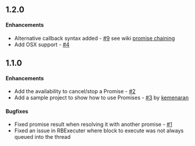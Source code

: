 ## 1.2.0

#### Enhancements

* Alternative callback syntax added - [#9](https://github.com/KptainO/Rebelle/pull/9) see wiki [promise chaining](https://github.com/KptainO/Rebelle/wiki/Promise-chaining)
* Add OSX support - [#4](https://github.com/KptainO/Rebelle/issues/4)

## 1.1.0

#### Enhancements

* Add the availability to cancel/stop a Promise - [#2](https://github.com/KptainO/Rebelle/issues/2)
* Add a sample project to show how to use Promises - [#3](https://github.com/KptainO/Rebelle/pull/3) by [kemenaran](https://github.com/kemenaran)

#### Bugfixes

* Fixed promise result when resolving it with another promise - [#1](https://github.com/KptainO/Rebelle/issues/1)
* Fixed an issue in RBExecuter where block to execute was not always queued into the thread
